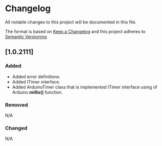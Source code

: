 # Changelog
All notable changes to this project will be documented in this file.

The format is based on [Keep a Changelog](http://keepachangelog.com/en/1.0.0/)
and this project adheres to [Semantic Versioning](http://semver.org/spec/v2.0.0.html).

## [1.0.2111]
### Added
- Added error definitions.
- Added ITimer interface.
- Added ArduinoTimer class that is implemented ITimer interface using of Arduino __millis()__ function.

### Removed
N/A

### Changed
N/A